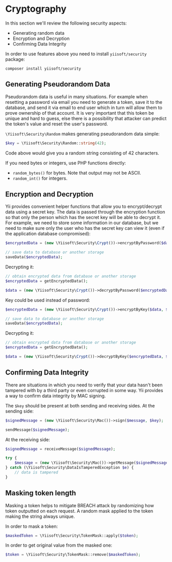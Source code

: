 # Cryptography

In this section we'll review the following security aspects:

- Generating random data
- Encryption and Decryption
- Confirming Data Integrity

In order to use features above you need to install `yiisoft/security` package:

```shell
composer install yiisoft/security
```

## Generating Pseudorandom Data

Pseudorandom data is useful in many situations. For example when resetting a password via email you need to generate a
token, save it to the database, and send it via email to end user which in turn will allow them to prove ownership of
that account. It is very important that this token be unique and hard to guess, else there is a possibility that attacker
can predict the token's value and reset the user's password.

`\Yiisoft\Security\Random` makes generating pseudorandom data simple:

```php
$key = \Yiisoft\Security\Random::string(42);
```

Code above would give you a random string consisting of 42 characters.

If you need bytes or integers, use PHP functions directly:

- `random_bytes()` for bytes. Note that output may not be ASCII.
- `random_int()` for integers.

## Encryption and Decryption

Yii provides convenient helper functions that allow you to encrypt/decrypt data using a secret key. The data is passed
through the encryption function so that only the person which has the secret key will be able to decrypt it.
For example, we need to store some information in our database, but we need to make sure only the user who has
the secret key can view it (even if the application database compromised):

```php
$encryptedData = (new \Yiisoft\Security\Crypt())->encryptByPassword($data, $password);

// save data to database or another storage
saveData($encryptedData);
```

Decrypting it:

```php
// obtain encrypted data from database or another storage
$encryptedData = getEncryptedData();

$data = (new \Yiisoft\Security\Crypt())->decryptByPassword($encryptedData, $password);
```

Key could be used instead of password:

```php
$encryptedData = (new \Yiisoft\Security\Crypt())->encryptByKey($data, $key);

// save data to database or another storage
saveData($encryptedData);
```

Decrypting it:

```php
// obtain encrypted data from database or another storage
$encryptedData = getEncryptedData();

$data = (new \Yiisoft\Security\Crypt())->decryptByKey($encryptedData, $key);
```

## Confirming Data Integrity

There are situations in which you need to verify that your data hasn't been tampered with by a third party or even
corrupted in some way. Yii provides a way to confirm data integrity by MAC signing.

The `$key` should be present at both sending and receiving sides. At the sending side:

```php
$signedMessage = (new \Yiisoft\Security\Mac())->sign($message, $key);

sendMessage($signedMessage);
```

At the receiving side:

```php
$signedMessage = receiveMessage($signedMessage);

try {
    $message = (new \Yiisoft\Security\Mac())->getMessage($signedMessage, $key);
} catch (\Yiisoft\Security\DataIsTamperedException $e) {
    // data is tampered
}
```

## Masking token length

Masking a token helps to mitigate BREACH attack by randomizing how token outputted on each request.
A random mask applied to the token making the string always unique.

In order to mask a token:

```php
$maskedToken = \Yiisoft\Security\TokenMask::apply($token);
```

In order to get original value from the masked one:

```php
$token = \Yiisoft\Security\TokenMask::remove($maskedToken);
```
